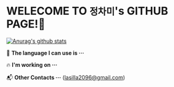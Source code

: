 WELECOME TO ``정차미``'s GITHUB PAGE!👋
======
[![Anurag's github stats](https://github-readme-stats.vercel.app/api?username=lasilla20)](https://github.com/anuraghazra/github-readme-stats)

📝 **The language I can use is ···**



🔥 **I'm working on ···**

📬 **Other Contacts ···** 
<gmail>(lasilla2096@gmail.com)

##
<!--
**lasilla20/lasilla20** is a ✨ _special_ ✨ repository because its `README.md` (this file) appears on your GitHub profile.

Here are some ideas to get you started:

- 🔭 I’m currently working on ...
- 🌱 I’m currently learning ...
- 👯 I’m looking to collaborate on ...
- 🤔 I’m looking for help with ...
- 💬 Ask me about ...
- 📫 How to reach me: ...
- 😄 Pronouns: ...
- ⚡ Fun fact: ...
-->
